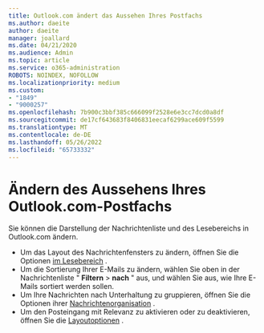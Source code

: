 ```yaml
---
title: Outlook.com ändert das Aussehen Ihres Postfachs
ms.author: daeite
author: daeite
manager: joallard
ms.date: 04/21/2020
ms.audience: Admin
ms.topic: article
ms.service: o365-administration
ROBOTS: NOINDEX, NOFOLLOW
ms.localizationpriority: medium
ms.custom:
- "1849"
- "9000257"
ms.openlocfilehash: 7b900c3bbf385c666099f2528e6e3cc7dcd0a8df
ms.sourcegitcommit: de17cf643683f8406831eecaf6299ace609f5599
ms.translationtype: MT
ms.contentlocale: de-DE
ms.lasthandoff: 05/26/2022
ms.locfileid: "65733332"
---
```

# <a name="change-the-look-of-your-outlookcom-mailbox"></a>Ändern des Aussehens Ihres Outlook.com-Postfachs

Sie können die Darstellung der Nachrichtenliste und des Lesebereichs in Outlook.com ändern.

- Um das Layout des Nachrichtenfensters zu ändern, öffnen Sie die Optionen [im Lesebereich](https://outlook.live.com/mail/options/mail/layout/readingPane) .
- Um die Sortierung Ihrer E-Mails zu ändern, wählen Sie oben in der Nachrichtenliste " **Filtern** > **nach** " aus, und wählen Sie aus, wie Ihre E-Mails sortiert werden sollen.
- Um Ihre Nachrichten nach Unterhaltung zu gruppieren, öffnen Sie die Optionen ihrer [Nachrichtenorganisation](https://outlook.live.com/mail/options/mail/layout/conversations) .
- Um den Posteingang mit Relevanz zu aktivieren oder zu deaktivieren, öffnen Sie die [Layoutoptionen](https://outlook.live.com/mail/options/mail/layout/focused) .